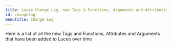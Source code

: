 ```yaml
---
title: Lucee Change Log, new Tags & Functions, Arguments and Attributes
id: changelog
menuTitle: Change Log
---
```


Here is a list of all the new Tags and Functions, Attributes and Arguments that have been added to Lucee over time
